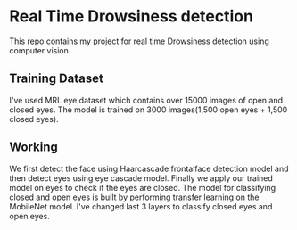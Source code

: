 # Real Time Drowsiness detection

This repo contains my project for real time Drowsiness detection using computer vision. 

## Training Dataset
I've used MRL eye dataset which contains over 15000 images of open and closed eyes. The model is trained on 3000 images(1,500 open eyes + 1,500 closed eyes).

## Working
We first detect the face using Haarcascade frontalface detection model and then detect eyes using eye cascade model. Finally we apply our trained model on eyes to check if the eyes are closed. The model for classifying closed and open eyes is built by performing transfer learning on the MobileNet model. I've changed last 3 layers to classify closed eyes and open eyes. 

